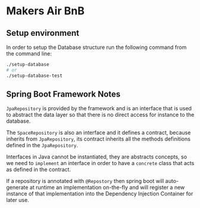 # Makers Air BnB

## Setup environment

In order to setup the Database structure run the following command from the command line:

```bash
./setup-database
# or
./setup-database-test
```

## Spring Boot Framework Notes

`JpaRepository` is provided by the framework and is an interface that is used to abstract the data layer so that
there is no direct access for instance to the database.

The `SpaceRepository` is also an interface and it defines a contract, because inherits from `JpaRepository`, its contract 
inherits all the methods definitions defined in the `JpaRepository`.

Interfaces in Java cannot be instantiated, they are abstracts concepts, so we need to `implement` an interface in order to
have a `concrete` class that acts as defined in the contract.

If a repository is annotated with `@Repostory` then spring boot will auto-generate at runtime an implementation on-the-fly
and will register a new instance of that implementation into the Dependency Injection Container for later use.